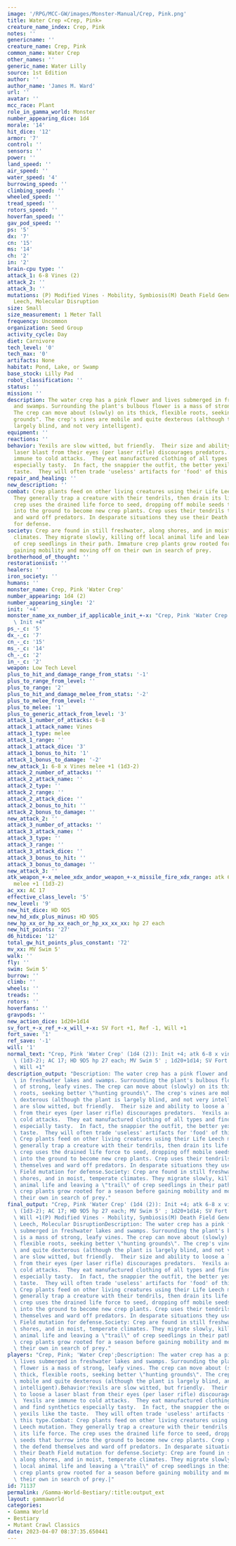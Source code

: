 ```yaml
---
image: '/RPG/MCC-GW/images/Monster-Manual/Crep, Pink.png'
title: Water Crep «Crep, Pink»
creature_name_index: Crep, Pink
notes: ''
genericname: ''
creature_name: Crep, Pink
common_name: Water Crep
other_names: ''
generic_name: Water Lilly
source: 1st Edition
author: ''
author_name: 'James M. Ward'
url: ''
avatar: ''
mcc_race: Plant
role_in_gamma_world: Monster
number_appearing_dice: 1d4
morale: '14'
hit_dice: '12'
armor: '7'
control: ''
sensors: ''
power: ''
land_speed: ''
air_speed: ''
water_speed: '4'
burrowing_speed: ''
climbing_speed: ''
wheeled_speed: ''
tread_speed: ''
rotors_speed: ''
hoverfan_speed: ''
gav_pod_speed: ''
ps: '5'
dx: '7'
cn: '15'
ms: '14'
ch: '2'
in: '2'
brain-cpu type: ''
attack_1: 6-8 Vines (2)
attack_2: ''
attack_3: ''
mutations: (P) Modified Vines - Mobility, Symbiosis(M) Death Field Generation, Life
  Leech, Molecular Disruption
size: Small
size_measurement: 1 Meter Tall
frequency: Uncommon
organization: Seed Group
activity_cycle: Day
diet: Carnivore
tech_level: '0'
tech_max: '0'
artifacts: None
habitat: Pond, Lake, or Swamp
base_stock: Lilly Pad
robot_classification: ''
status: ''
mission: ''
description: The water crep has a pink flower and lives submerged in freshwater lakes
  and swamps. Surrounding the plant's bulbous flower is a mass of strong, leafy vines.
  The crep can move about (slowly) on its thick, flexible roots, seeking better "hunting
  grounds". The crep's vines are mobile and quite dexterous (although the plant is
  largely blind, and not very intelligent).
equipment: ''
reactions: ''
behavior: Yexils are slow witted, but friendly.  Their size and ability to loose a
  laser blast from their eyes (per laser rifle) discourages predators.  Yexils are
  immune to cold attacks.  They eat manufactured clothing of all types and find synthetics
  especially tasty.  In fact, the snappier the outfit, the better yexils like the
  taste.  They will often trade 'useless' artifacts for 'food' of this type.
repair_and_healing: ''
new_description: ''
combat: Crep plants feed on other living creatures using their Life Leech mutation.
  They generally trap a creature with their tendrils, then drain its life force. The
  crep uses the drained life force to seed, dropping off mobile seeds that burrow
  into the ground to become new crep plants. Crep uses their tendrils the defend themselves
  and ward off predators. In desparate situations they use their Death Field mutation
  for defense.
society: Crep are found in still freshwater, along shores, and in moist, temperate
  climates. They migrate slowly, killing off local animal life and leaving a "trail"
  of crep seedlings in their path. Immature crep plants grow rooted for a season before
  gaining mobility and moving off on their own in search of prey.
brotherhood_of_thought: ''
restorationsist: ''
healers: ''
iron_society: ''
humans: ''
monster_name: Crep, Pink 'Water Crep'
number_appearing: 1d4 (2)
number_appearing_single: '2'
init: '+4'
monster_name_xx_number_if_applicable_init_+-x: "Crep, Pink 'Water Crep' (1d4 (2)):\
  \ Init +4"
ps_-_c: '5'
dx_-_c: '7'
cn_-_c: '15'
ms_-_c: '14'
ch_-_c: '2'
in_-_c: '2'
weapon: Low Tech Level
plus_to_hit_and_damage_range_from_stats: '-1'
plus_to_range_from_level: ''
plus_to_range: '2'
plus_to_hit_and_damage_melee_from_stats: '-2'
plus_to_melee_from_level: ''
plus_to_melee: '1'
plus_to_generic_attack_from_level: '3'
attack_1_number_of_attacks: 6-8
attack_1_attack_name: Vines
attack_1_type: melee
attack_1_range: ''
attack_1_attack_dice: '3'
attack_1_bonus_to_hit: '1'
attack_1_bonus_to_damage: '-2'
new_attack_1: 6-8 x Vines melee +1 (1d3-2)
attack_2_number_of_attacks: ''
attack_2_attack_name: ''
attack_2_type: ''
attack_2_range: ''
attack_2_attack_dice: ''
attack_2_bonus_to_hit: ''
attack_2_bonus_to_damage: ''
new_attack_2: ''
attack_3_number_of_attacks: ''
attack_3_attack_name: ''
attack_3_type: ''
attack_3_range: ''
attack_3_attack_dice: ''
attack_3_bonus_to_hit: ''
attack_3_bonus_to_damage: ''
new_attack_3: ''
atk_weapon_+-x_melee_xdx_andor_weapon_+-x_missile_fire_xdx_range: atk 6-8 x vines
  melee +1 (1d3-2)
ac_xx: AC 17
effective_class_level: '5'
new_level: '9'
new_hit_dice: HD 9D5
new_hd_xdx_plus_minus: HD 9D5
new_hp_xx_or_hp_xx_each_or_hp_xx_xx_xx: hp 27 each
new_hit_points: '27'
d6_hitdice: '12'
total_gw_hit_points_plus_constant: '72'
mv_xx: MV Swim 5'
walk: ''
fly: ''
swim: Swim 5'
burrow: ''
climb: ''
wheels: ''
treads: ''
rotors: ''
hoverfans: ''
gravpods: ''
new_action_dice: 1d20+1d14
sv_fort_+-x_ref_+-x_will_+-x: SV Fort +1, Ref -1, Will +1
fort_save: '1'
ref_save: '-1'
will: '1'
normal_text: "Crep, Pink 'Water Crep' (1d4 (2)): Init +4; atk 6-8 x vines melee +1\
  \ (1d3-2); AC 17; HD 9D5 hp 27 each; MV Swim 5' ; 1d20+1d14; SV Fort +1, Ref -1,\
  \ Will +1"
description_output: "Description: The water crep has a pink flower and lives submerged\
  \ in freshwater lakes and swamps. Surrounding the plant's bulbous flower is a mass\
  \ of strong, leafy vines. The crep can move about (slowly) on its thick, flexible\
  \ roots, seeking better \"hunting grounds\". The crep's vines are mobile and quite\
  \ dexterous (although the plant is largely blind, and not very intelligent).Behavior:Yexils\
  \ are slow witted, but friendly.  Their size and ability to loose a laser blast\
  \ from their eyes (per laser rifle) discourages predators.  Yexils are immune to\
  \ cold attacks.  They eat manufactured clothing of all types and find synthetics\
  \ especially tasty.  In fact, the snappier the outfit, the better yexils like the\
  \ taste.  They will often trade 'useless' artifacts for 'food' of this type.Combat:\
  \ Crep plants feed on other living creatures using their Life Leech mutation. They\
  \ generally trap a creature with their tendrils, then drain its life force. The\
  \ crep uses the drained life force to seed, dropping off mobile seeds that burrow\
  \ into the ground to become new crep plants. Crep uses their tendrils the defend\
  \ themselves and ward off predators. In desparate situations they use their Death\
  \ Field mutation for defense.Society: Crep are found in still freshwater, along\
  \ shores, and in moist, temperate climates. They migrate slowly, killing off local\
  \ animal life and leaving a \"trail\" of crep seedlings in their path. Immature\
  \ crep plants grow rooted for a season before gaining mobility and moving off on\
  \ their own in search of prey."
final_output: "Crep, Pink 'Water Crep' (1d4 (2)): Init +4; atk 6-8 x vines melee +1\
  \ (1d3-2); AC 17; HD 9D5 hp 27 each; MV Swim 5' ; 1d20+1d14; SV Fort +1, Ref -1,\
  \ Will +1(P) Modified Vines - Mobility, Symbiosis(M) Death Field Generation, Life\
  \ Leech, Molecular DisruptionDescription: The water crep has a pink flower and lives\
  \ submerged in freshwater lakes and swamps. Surrounding the plant's bulbous flower\
  \ is a mass of strong, leafy vines. The crep can move about (slowly) on its thick,\
  \ flexible roots, seeking better \"hunting grounds\". The crep's vines are mobile\
  \ and quite dexterous (although the plant is largely blind, and not very intelligent).Behavior:Yexils\
  \ are slow witted, but friendly.  Their size and ability to loose a laser blast\
  \ from their eyes (per laser rifle) discourages predators.  Yexils are immune to\
  \ cold attacks.  They eat manufactured clothing of all types and find synthetics\
  \ especially tasty.  In fact, the snappier the outfit, the better yexils like the\
  \ taste.  They will often trade 'useless' artifacts for 'food' of this type.Combat:\
  \ Crep plants feed on other living creatures using their Life Leech mutation. They\
  \ generally trap a creature with their tendrils, then drain its life force. The\
  \ crep uses the drained life force to seed, dropping off mobile seeds that burrow\
  \ into the ground to become new crep plants. Crep uses their tendrils the defend\
  \ themselves and ward off predators. In desparate situations they use their Death\
  \ Field mutation for defense.Society: Crep are found in still freshwater, along\
  \ shores, and in moist, temperate climates. They migrate slowly, killing off local\
  \ animal life and leaving a \"trail\" of crep seedlings in their path. Immature\
  \ crep plants grow rooted for a season before gaining mobility and moving off on\
  \ their own in search of prey."
players: "Crep, Pink; 'Water Crep';Description: The water crep has a pink flower and\
  \ lives submerged in freshwater lakes and swamps. Surrounding the plant's bulbous\
  \ flower is a mass of strong, leafy vines. The crep can move about (slowly) on its\
  \ thick, flexible roots, seeking better \"hunting grounds\". The crep's vines are\
  \ mobile and quite dexterous (although the plant is largely blind, and not very\
  \ intelligent).Behavior:Yexils are slow witted, but friendly.  Their size and ability\
  \ to loose a laser blast from their eyes (per laser rifle) discourages predators.\
  \  Yexils are immune to cold attacks.  They eat manufactured clothing of all types\
  \ and find synthetics especially tasty.  In fact, the snappier the outfit, the better\
  \ yexils like the taste.  They will often trade 'useless' artifacts for 'food' of\
  \ this type.Combat: Crep plants feed on other living creatures using their Life\
  \ Leech mutation. They generally trap a creature with their tendrils, then drain\
  \ its life force. The crep uses the drained life force to seed, dropping off mobile\
  \ seeds that burrow into the ground to become new crep plants. Crep uses their tendrils\
  \ the defend themselves and ward off predators. In desparate situations they use\
  \ their Death Field mutation for defense.Society: Crep are found in still freshwater,\
  \ along shores, and in moist, temperate climates. They migrate slowly, killing off\
  \ local animal life and leaving a \"trail\" of crep seedlings in their path. Immature\
  \ crep plants grow rooted for a season before gaining mobility and moving off on\
  \ their own in search of prey.|"
id: 71137
permalink: /Gamma-World-Bestiary/:title:output_ext
layout: gammaworld
categories:
- Gamma World
- Bestiary
- Mutant Crawl Classics
date: 2023-04-07 08:37:35.650441
---
```

